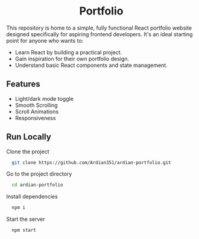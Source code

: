 <h1 align="center">Portfolio</h1>

This repository is home to a simple, fully functional React portfolio website designed specifically for aspiring frontend developers. It's an ideal starting point for anyone who wants to:

- Learn React by building a practical project.
- Gain inspiration for their own portfolio design.
- Understand basic React components and state management.



## Features

- Light/dark mode toggle
- Smooth Scrolling
- Scroll Animations
- Responsiveness



## Run Locally

Clone the project

```bash
  git clone https://github.com/Ardian351/ardian-portfolio.git
```

Go to the project directory

```bash
  cd ardian-portfolio
```

Install dependencies

```bash
  npm i
```

Start the server

```bash
  npm start
```
